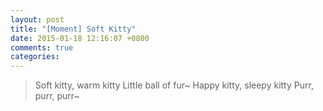 ```yaml
---
layout: post
title: "[Moment] Soft Kitty"
date: 2015-01-18 12:16:07 +0800
comments: true
categories: 
---
```

> Soft kitty, warm kitty
> Little ball of fur~
> Happy kitty, sleepy kitty
> Purr, purr, purr~